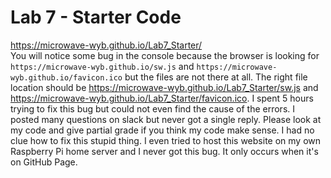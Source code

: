 # Lab 7 - Starter Code
https://microwave-wyb.github.io/Lab7_Starter/  
You will notice some bug in the console because the browser is looking for `https://microwave-wyb.github.io/sw.js` and `https://microwave-wyb.github.io/favicon.ico` but the files are not there at all. The right file location should be https://microwave-wyb.github.io/Lab7_Starter/sw.js and https://microwave-wyb.github.io/Lab7_Starter/favicon.ico. I spent 5 hours trying to fix this bug but could not even find the cause of the errors. I posted many questions on slack but never got a single reply. Please look at my code and give partial grade if you think my code make sense. I had no clue how to fix this stupid thing. I even tried to host this website on my own Raspberry Pi home server and I never got this bug. It only occurs when it's on GitHub Page.  

